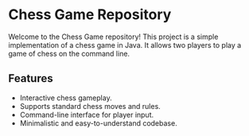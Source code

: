 # Chess Game Repository

Welcome to the Chess Game repository! This project is a simple implementation of a chess game in Java. It allows two players to play a game of chess on the command line.

## Features

- Interactive chess gameplay.
- Supports standard chess moves and rules.
- Command-line interface for player input.
- Minimalistic and easy-to-understand codebase.

